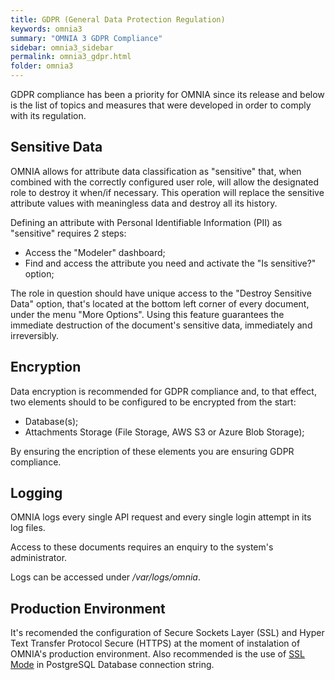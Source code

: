 ```yaml
---
title: GDPR (General Data Protection Regulation)
keywords: omnia3
summary: "OMNIA 3 GDPR Compliance"
sidebar: omnia3_sidebar
permalink: omnia3_gdpr.html
folder: omnia3
---
```


GDPR compliance has been a priority for OMNIA since its release and below is the list of topics and measures that were developed in order to comply with its regulation.

## Sensitive Data

OMNIA allows for attribute data classification as "sensitive" that, when combined with the correctly configured user role, will allow the designated role to destroy it when/if necessary. This operation will replace the sensitive attribute values with meaningless data and destroy all its history.

Defining an attribute with Personal Identifiable Information (PII) as "sensitive" requires 2 steps:

 - Access the "Modeler" dashboard;
 - Find and access the attribute you need and activate the "Is sensitive?" option;
 
The role in question should have unique access to the "Destroy Sensitive Data" option, that's located at the bottom left corner of every document, under the menu "More Options". Using this feature guarantees the immediate destruction of the document's sensitive data, immediately and irreversibly.
 
## Encryption

Data encryption is recommended for GDPR compliance and, to that effect, two elements should to be configured to be encrypted from the start:

- Database(s);
- Attachments Storage (File Storage, AWS S3 or Azure Blob Storage);

By ensuring the encription of these elements you are ensuring GDPR compliance. 

## Logging

OMNIA logs every single API request and every single login attempt in its log files.

Access to these documents requires an enquiry to the system's administrator.

Logs can be accessed under _/var/logs/omnia_.

## Production Environment

It's recomended the configuration of Secure Sockets Layer (SSL) and Hyper Text Transfer Protocol Secure (HTTPS) at the moment of instalation of OMNIA's production environment. Also recommended is the use of [SSL Mode](https://www.npgsql.org/doc/connection-string-parameters.html) in PostgreSQL Database connection string.
